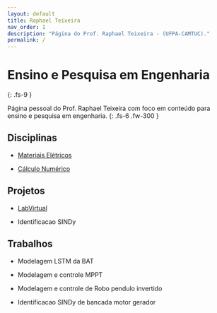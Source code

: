 ```yaml
---
layout: default
title: Raphael Teixeira
nav_order: 1
description: "Página do Prof. Raphael Teixeira - (UFPA-CAMTUC)."
permalink: /
---
```


# Ensino e Pesquisa em Engenharia
{: .fs-9 }

Página pessoal do Prof. Raphael Teixeira com foco em conteúdo para ensino e pesquisa em engenharia.
{: .fs-6 .fw-300 }

## Disciplinas

- [Materiais Elétricos](https://raphateixeira.github.io/MateriaisEletricos/)

- [Cálculo Numérico](https://raphateixeira.github.io/MetodosNumericos/)

## Projetos

- [LabVirtual](https://raphateixeira.github.io/LabVirtual/)

- Identificacao SINDy

  
## Trabalhos

- Modelagem LSTM da BAT

- Modelagem e controle MPPT

- Modelagem e controle de Robo pendulo invertido

- Identificacao SINDy de bancada motor gerador



